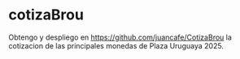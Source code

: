 # cotizaBrou
Obtengo y despliego en https://github.com/juancafe/CotizaBrou la cotizacion de las principales monedas de Plaza Uruguaya 2025.



